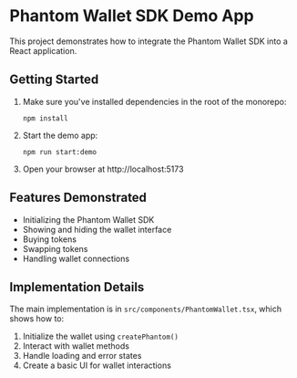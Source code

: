 # Phantom Wallet SDK Demo App

This project demonstrates how to integrate the Phantom Wallet SDK into a React application.

## Getting Started

1. Make sure you've installed dependencies in the root of the monorepo:

   ```
   npm install
   ```

2. Start the demo app:

   ```
   npm run start:demo
   ```

3. Open your browser at http://localhost:5173

## Features Demonstrated

- Initializing the Phantom Wallet SDK
- Showing and hiding the wallet interface
- Buying tokens
- Swapping tokens
- Handling wallet connections

## Implementation Details

The main implementation is in `src/components/PhantomWallet.tsx`, which shows how to:

1. Initialize the wallet using `createPhantom()`
2. Interact with wallet methods
3. Handle loading and error states
4. Create a basic UI for wallet interactions
